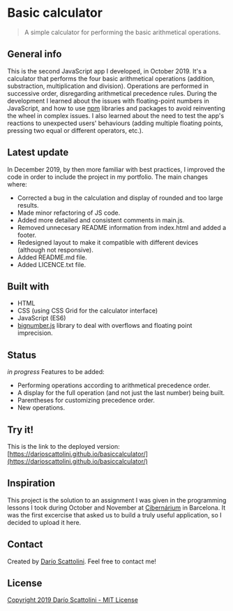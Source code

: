 # Basic calculator
> A simple calculator for performing the basic arithmetical operations. 

## General info
This is the second JavaScript app I developed, in October 2019. It's a calculator that performs the four basic arithmetical operations (addition, substraction, multiplication and division). Operations are performed in successive order, disregarding arithmetical precedence rules.
During the development I learned about the issues with floating-point numbers in JavaScript, and how to use [npm](https://www.npmjs.com/) libraries and packages to avoid reinventing the wheel in complex issues. I also learned about the need to test the app's reactions to unexpected users' behaviours (adding multiple floating points, pressing two equal or different operators, etc.).

## Latest update
In December 2019, by then more familiar with best practices, I improved the code in order to include the project in my portfolio. The main changes where:
* Corrected a bug in the calculation and display of rounded and too large results.
* Made minor refactoring of JS code.
* Added more detailed and consistent comments in main.js.
* Removed unnecesary README information from index.html and added a footer.
* Redesigned layout to make it compatible with different devices (although not responsive).
* Added README.md file.
* Added LICENCE.txt file.

## Built with
* HTML
* CSS (using CSS Grid for the calculator interface)
* JavaScript (ES6)
* [bignumber.js](https://www.npmjs.com/package/bignumber.js) library to deal with overflows and floating point imprecision.

## Status
_in progress_ Features to be added:
* Performing operations according to arithmetical precedence order. 
* A display for the full operation (and not just the last number) being built.
* Parentheses for customizing precedence order.
* New operations.

## Try it!
This is the link to the deployed version: [https://darioscattolini.github.io/basiccalculator/](https://darioscattolini.github.io/basiccalculator/)

## Inspiration
This project is the solution to an assignment I was given in the programming lessons I took during October and November at [Cibernárium](https://cibernarium.barcelonactiva.cat/) in Barcelona. It was the first excercise that asked us to build a truly useful application, so I decided to upload it here. 

## Contact
Created by [Darío Scattolini](https://darioscattolini.github.io). Feel free to contact me!

## License
[Copyright 2019 Darío Scattolini - MIT License](./LICENSE.txt])